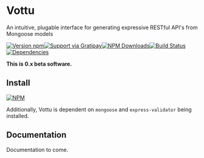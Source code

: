 # Vottu

An intuitive, plugable interface for generating expressive RESTful API's from Mongoose models

[![Version npm](https://img.shields.io/npm/v/vottu.svg?style=flat-square)](https://www.npmjs.com/package/vottu)[![Support via Gratipay](https://img.shields.io/gratipay/Bajix.svg)](https://gratipay.com/Bajix)[![NPM Downloads](https://img.shields.io/npm/dm/vottu.svg?style=flat-square)](https://www.npmjs.com/package/vottu)[![Build Status](https://img.shields.io/codeship/cde63a20-2c25-0133-7c66-26f31a616e04.svg)](https://codeship.com/projects/98504)[![Dependencies](https://img.shields.io/david/Bajix/vottu.svg?style=flat-square)](https://david-dm.org/Bajix/vottu)


**This is 0.x beta software.**

## Install

[![NPM](https://nodei.co/npm/vottu.png?downloads=true&downloadRank=true)](https://nodei.co/npm/vottu/)

Additionally, Vottu is dependent on `mongoose` and `express-validator` being installed.

## Documentation

Documentation to come.